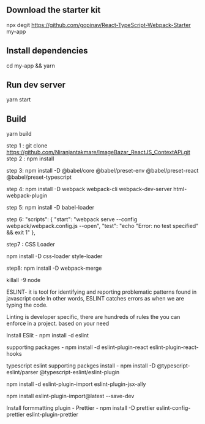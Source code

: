 ## Download the starter kit

npx degit https://github.com/gopinav/React-TypeScript-Webpack-Starter my-app

## Install dependencies

cd my-app &&
yarn

## Run dev server

yarn start

## Build

yarn build


step 1 : git clone https://github.com/Niranjantakmare/ImageBazar_ReactJS_ContextAPi.git
step 2 : npm install 

step 3: npm install -D @babel/core @babel/preset-env @babel/preset-react @babel/preset-typescript

step 4:  npm install -D webpack webpack-cli webpack-dev-server html-webpack-plugin 

step 5:  npm install -D babel-loader

step 6: 
"scripts": {
"start": "webpack serve --config webpack/webpack.config.js --open",
"test": "echo \"Error: no test specified\" && exit 1"
},


step7 : CSS Loader

npm install -D css-loader style-loader

step8:
npm install -D webpack-merge


killall -9 node


ESLINT- it is tool for identifying and reporting problematic patterns found in javascript code
In other words, ESLINT catches errors as when we are typing the code.

Linting is developer specific, there are hundreds of rules the you can enforce in a project.
based on your need

Install ESlit - 
 npm install -d eslint

 supporting packages - 
 npm install -d eslint-plugin-react eslint-plugin-react-hooks

typescript eslint supporting packges install -
npm install -D @typescript-eslint/parser @typescript-eslint/eslint-plugin

npm install -d eslint-plugin-import eslint-plugin-jsx-ally

npm install eslint-plugin-import@latest --save-dev

Install formmatting plugin - Prettier - 
npm install -D prettier eslint-config-prettier eslint-plugin-prettier
